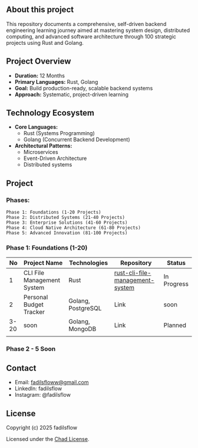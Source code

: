 ## About this project
This repository documents a comprehensive, self-driven backend engineering learning journey aimed at mastering system design, distributed computing, and advanced software architecture through 100 strategic projects using Rust and Golang.


## Project Overview
- **Duration:** 12 Months
- **Primary Languages:** Rust, Golang
- **Goal:** Build production-ready, scalable backend systems
- **Approach:** Systematic, project-driven learning


## Technology Ecosystem
- **Core Languages:**
    - Rust (Systems Programming)
    - Golang (Concurrent Backend Development)
- **Architectural Patterns:**
    - Microservices
    - Event-Driven Architecture
    - Distributed systems


## Project 
### Phases:
    Phase 1: Foundations (1-20 Projects)
    Phase 2: Distributed Systems (21-40 Projects)
    Phase 3: Enterprise Solutions (41-60 Projects)
    Phase 4: Cloud Native Architecture (61-80 Projects)
    Phase 5: Advanced Innovation (81-100 Projects)

### Phase 1: Foundations (1-20)

| No   | Project Name               | Technologies       | Repository                                                                                       | Status      |
| ---- | -------------------------- | ------------------ | ------------------------------------------------------------------------------------------------ | ----------- |
| 1    | CLI File Management System | Rust               | [rust-cli-file-management-system](https://github.com/fadilsflow/rust-cli-file-management-system) | In Progress   |
| 2    | Personal Budget Tracker    | Golang, PostgreSQL | Link                                                                                             | soon |
| 3-20 | soon                       | Golang, MongoDB    | Link                                                                                             | Planned     |
|      |                            |                    |                                                                                                  |             |
### Phase 2 - 5 Soon 


## Contact
- Email: fadilsfloww@gmail.com
- LinkedIn: fadilsflow
- Instagram: @fadilsflow

## License
Copyright (c) 2025 fadilsflow

Licensed under the [Chad License](https://github.com/fadilsflow).

